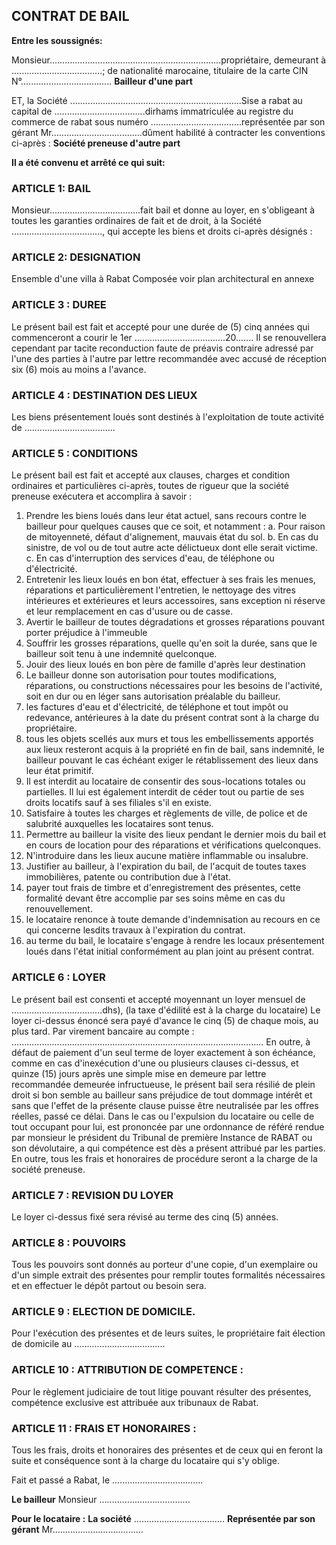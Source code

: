 ## CONTRAT DE BAIL

**Entre les soussignés:**

Monsieur....................................................................propriétaire, demeurant à ....................................; de nationalité marocaine, titulaire de la carte CIN N°....................................
**Bailleur d'une part**

ET,
la Société ....................................................................Sise a rabat au capital de ....................................dirhams immatriculée au registre du commerce de rabat sous numéro ....................................représentée par son gérant Mr....................................dûment habilité à contracter les conventions ci-après :
**Société preneuse d'autre part**

**Il a été convenu et arrêté ce qui suit:**

### ARTICLE 1: BAIL

Monsieur....................................fait bail et donne au loyer, en s'obligeant à toutes les garanties ordinaires de fait et de droit, à la Société ...................................., qui accepte les biens et droits ci-après désignés :

### ARTICLE 2: DESIGNATION

Ensemble d'une villa à Rabat
Composée voir plan architectural en annexe

### ARTICLE 3 : DUREE

Le présent bail est fait et accepté pour une durée de (5) cinq années qui commenceront a courir le 1er ....................................20....... Il se renouvellera cependant par tacite reconduction faute de préavis contraire adressé par l'une des parties à l'autre par lettre recommandée avec accusé de réception six (6) mois au moins a l'avance.

### ARTICLE 4 : DESTINATION DES LIEUX

Les biens présentement loués sont destinés à l'exploitation de toute activité de ....................................

### ARTICLE 5 : CONDITIONS

Le présent bail est fait et accepté aux clauses, charges et condition ordinaires et particulières ci-après, toutes de rigueur que la société preneuse exécutera et accomplira à savoir :

1.  Prendre les biens loués dans leur état actuel, sans recours contre le bailleur pour quelques causes que ce soit, et notamment :
    a. Pour raison de mitoyenneté, défaut d'alignement, mauvais état du sol.
    b. En cas du sinistre, de vol ou de tout autre acte délictueux dont elle serait victime.
    c. En cas d'interruption des services d'eau, de téléphone ou d'électricité.
2.  Entretenir les lieux loués en bon état, effectuer à ses frais les menues, réparations et particulièrement l'entretien, le nettoyage des vitres intérieures et extérieures et leurs accessoires, sans exception ni réserve et leur remplacement en cas d'usure ou de casse.
3.  Avertir le bailleur de toutes dégradations et grosses réparations pouvant porter préjudice à l'immeuble
4.  Souffrir les grosses réparations, quelle qu'en soit la durée, sans que le bailleur soit tenu à une indemnité quelconque.
5.  Jouir des lieux loués en bon père de famille d'après leur destination
6.  Le bailleur donne son autorisation pour toutes modifications, réparations, ou constructions nécessaires pour les besoins de l'activité, soit en dur ou en léger sans autorisation préalable du bailleur.
7.  les factures d'eau et d'électricité, de téléphone et tout impôt ou redevance, antérieures à la date du présent contrat sont à la charge du propriétaire.
8.  tous les objets scellés aux murs et tous les embellissements apportés aux lieux resteront acquis à la propriété en fin de bail, sans indemnité, le bailleur pouvant le cas échéant exiger le rétablissement des lieux dans leur état primitif.
9.  Il est interdit au locataire de consentir des sous-locations totales ou partielles. Il lui est également interdit de céder tout ou partie de ses droits locatifs sauf à ses filiales s'il en existe.
10. Satisfaire à toutes les charges et règlements de ville, de police et de salubrité auxquelles les locataires sont tenus.
11. Permettre au bailleur la visite des lieux pendant le dernier mois du bail et en cours de location pour des réparations et vérifications quelconques.
12. N'introduire dans les lieux aucune matière inflammable ou insalubre.
13. Justifier au bailleur, à l'expiration du bail, de l'acquit de toutes taxes immobilières, patente ou contribution due à l'état.
14. payer tout frais de timbre et d'enregistrement des présentes, cette formalité devant être accomplie par ses soins même en cas du renouvellement.
15. le locataire renonce à toute demande d'indemnisation au recours en ce qui concerne lesdits travaux à l'expiration du contrat.
16. au terme du bail, le locataire s'engage à rendre les locaux présentement loués dans l'état initial conformément au plan joint au présent contrat.

### ARTICLE 6 : LOYER

Le présent bail est consenti et accepté moyennant un loyer mensuel de ....................................dhs), (la taxe d'édilité est à la charge du locataire)
Le loyer ci-dessus énoncé sera payé d'avance le cinq (5) de chaque mois, au plus tard. Par virement bancaire au compte :
....................................................................................................
En outre, à défaut de paiement d'un seul terme de loyer exactement à son échéance, comme en cas d'inexécution d'une ou plusieurs clauses ci-dessus, et quinze (15) jours après une simple mise en demeure par lettre recommandée demeurée infructueuse, le présent bail sera résilié de plein droit si bon semble au bailleur sans préjudice de tout dommage intérêt et sans que l'effet de la présente clause puisse être neutralisée par les offres réelles, passé ce délai.
Dans le cas ou l'expulsion du locataire ou celle de tout occupant pour lui, est prononcée par une ordonnance de référé rendue par monsieur le président du Tribunal de première Instance de RABAT ou son dévolutaire, a qui compétence est dès a présent attribué par les parties. En outre, tous les frais et honoraires de procédure seront a la charge de la société preneuse.

### ARTICLE 7 : REVISION DU LOYER

Le loyer ci-dessus fixé sera révisé au terme des cinq (5) années.

### ARTICLE 8 : POUVOIRS

Tous les pouvoirs sont donnés au porteur d'une copie, d'un exemplaire ou d'un simple extrait des présentes pour remplir toutes formalités nécessaires et en effectuer le dépôt partout ou besoin sera.

### ARTICLE 9 : ELECTION DE DOMICILE.

Pour l'exécution des présentes et de leurs suites, le propriétaire fait élection de domicile au ....................................

### ARTICLE 10 : ATTRIBUTION DE COMPETENCE :

Pour le règlement judiciaire de tout litige pouvant résulter des présentes, compétence exclusive est attribuée aux tribunaux de Rabat.

### ARTICLE 11 : FRAIS ET HONORAIRES :

Tous les frais, droits et honoraires des présentes et de ceux qui en feront la suite et conséquence sont à la charge du locataire qui s'y oblige.

Fait et passé a Rabat, le ....................................

**Le bailleur**
Monsieur ....................................

**Pour le locataire :**
**La société** ....................................
**Représentée par son gérant**
Mr....................................